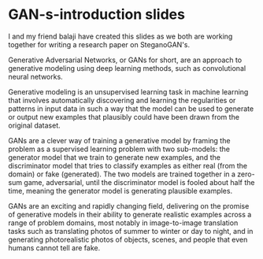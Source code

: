 # GAN-s-introduction slides 
I and my friend balaji have created this slides as we both are working together for writing a research paper on SteganoGAN's.

Generative Adversarial Networks, or GANs for short, are an approach to generative modeling using deep learning methods, such as convolutional neural networks.

Generative modeling is an unsupervised learning task in machine learning that involves automatically discovering and learning the regularities or patterns in input data in such a way that the model can be used to generate or output new examples that plausibly could have been drawn from the original dataset.

GANs are a clever way of training a generative model by framing the problem as a supervised learning problem with two sub-models: the generator model that we train to generate new examples, and the discriminator model that tries to classify examples as either real (from the domain) or fake (generated). The two models are trained together in a zero-sum game, adversarial, until the discriminator model is fooled about half the time, meaning the generator model is generating plausible examples.

GANs are an exciting and rapidly changing field, delivering on the promise of generative models in their ability to generate realistic examples across a range of problem domains, most notably in image-to-image translation tasks such as translating photos of summer to winter or day to night, and in generating photorealistic photos of objects, scenes, and people that even humans cannot tell are fake.
